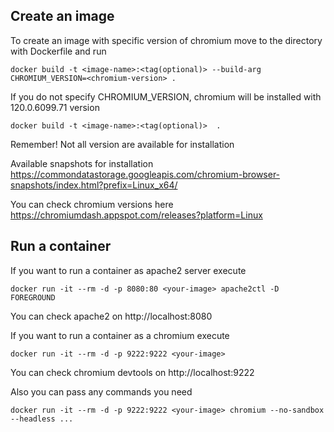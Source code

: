 ## Create an image
To create an image with specific version of chromium move to the directory with Dockerfile and run

```
docker build -t <image-name>:<tag(optional)> --build-arg CHROMIUM_VERSION=<chromium-version> .
```
If you do not specify CHROMIUM_VERSION, chromium will be installed with 120.0.6099.71 version

```
docker build -t <image-name>:<tag(optional)>  .
```
Remember! Not all version are available for installation

Available snapshots for installation https://commondatastorage.googleapis.com/chromium-browser-snapshots/index.html?prefix=Linux_x64/

You can check chromium versions here https://chromiumdash.appspot.com/releases?platform=Linux

## Run a container
If you want to run a container as apache2 server execute
```
docker run -it --rm -d -p 8080:80 <your-image> apache2ctl -D FOREGROUND
```
You can check apache2 on http://localhost:8080

If you want to run a container as a chromium execute
```
docker run -it --rm -d -p 9222:9222 <your-image>
```

You can check chromium devtools on http://localhost:9222

Also you can pass any commands you need
```
docker run -it --rm -d -p 9222:9222 <your-image> chromium --no-sandbox --headless ...
```